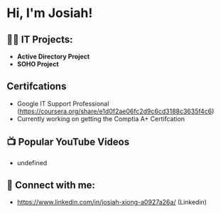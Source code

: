 <h1>Hi, I'm Josiah! 

<h2>👨‍💻 IT Projects:</h2>

- <b>Active Directory Project</b>
- <b>SOHO Project</b>



<h2> Certifcations</h2>

- Google IT Support Professional (https://coursera.org/share/e1d0f2ae06fc2d9c6cd3188c3635f4c6)
- Currently working on getting the Comptia A+ Certifcation


<h2>📺 Popular YouTube Videos</h2>

- undefined


<h2> 🤳 Connect with me:</h2>

- https://www.linkedin.com/in/josiah-xiong-a0927a26a/ (Linkedin)


<!--
**joshmadakor1/joshmadakor1** is a ✨ _special_ ✨ repository because its `README.md` (this file) appears on your GitHub profile.

Here are some ideas to get you started:

- 🔭 I’m currently working on ...
- 🌱 I’m currently learning ...
- 👯 I’m looking to collaborate on ...
- 🤔 I’m looking for help with ...
- 💬 Ask me about ...
- 📫 How to reach me: ...
- 😄 Pronouns: ...
- ⚡ Fun fact: ...
-->
